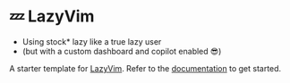 # 💤 LazyVim

- Using stock* lazy like a true lazy user
- (but with a custom dashboard and copilot enabled 😎)


A starter template for [LazyVim](https://github.com/LazyVim/LazyVim).
Refer to the [documentation](https://lazyvim.github.io/installation) to get started.
